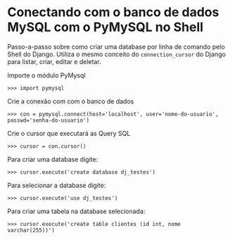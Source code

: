 Conectando com o banco de dados MySQL com o PyMySQL no Shell
===

Passo-a-passo sobre como criar uma database por linha de comando pelo Shell do Django. Utiliza o mesmo conceito do 
`connection_cursor` do Django para listar, criar, editar e deletar.

Importe o módulo PyMysql

    >>> import pymysql

Crie a conexão com com o banco de dados

    >>> con = pymysql.connect(host='localhost', user='nome-do-usuario', passwd='senha-do-usuario')

Crie o cursor que executará as Query SQL 

    >>> cursor = con.cursor()

Para criar uma database digite:

    >>> cursor.execute('create database dj_testes')

Para selecionar a database digite:

    >>> cursor.execute('use dj_testes')

Para criar uma tabela na database selecionada:

    >>> cursor.execute('create table clientes (id int, nome varchar(255))')